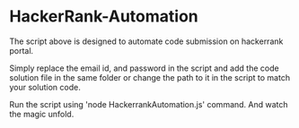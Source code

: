 # HackerRank-Automation
The script above is designed to automate code submission on hackerrank portal.

Simply replace the email id, and password in the script and add the code solution file in the same folder or change the path to it in the script to match your solution code.

Run the script using 'node HackerrankAutomation.js' command. And watch the magic unfold.
